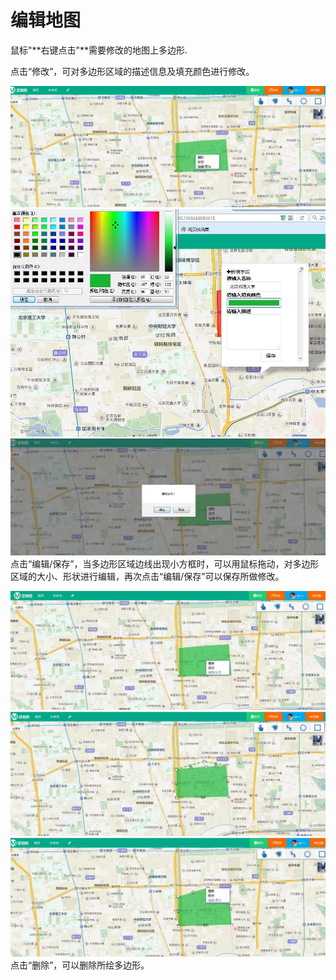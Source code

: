 # 编辑地图

鼠标"**右键点击"**需要修改的地图上多边形.

点击“修改”，可对多边形区域的描述信息及填充颜色进行修改。

![](/assets/6.jpg)![](/assets/3.jpg)![](/assets/7.jpg)点击“编辑/保存”，当多边形区域边线出现小方框时，可以用鼠标拖动，对多边形区域的大小、形状进行编辑，再次点击“编辑/保存”可以保存所做修改。

![](/assets/8.jpg)![](/assets/9.jpg)![](/assets/10.jpg)点击“删除”，可以删除所绘多边形。

